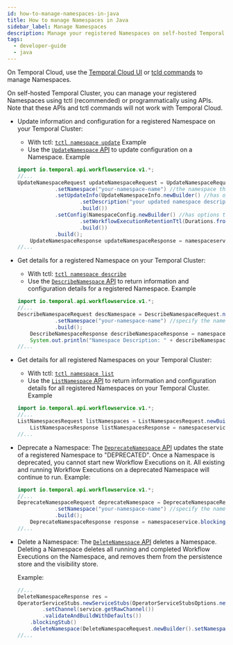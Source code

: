 ```yaml
---
id: how-to-manage-namespaces-in-java
title: How to manage Namespaces in Java
sidebar_label: Manage Namespaces
description: Manage your registered Namespaces on self-hosted Temporal Clusters using tctl (recommended) or programmatically using the APIs for updating, listing, and ddeprecating your Namespaces.
tags:
  - developer-guide
  - java
---
```


On Temporal Cloud, use the [Temporal Cloud UI](/cloud/how-to-manage-namespaces-in-temporal-cloud) or [tcld commands](https://docs.temporal.io/cloud/tcld/namespace/) to manage Namespaces.

On self-hosted Temporal Cluster, you can manage your registered Namespaces using tctl (recommended) or programmatically using APIs. Note that these APIs and tctl commands will not work with Temporal Cloud.

- Update information and configuration for a registered Namespace on your Temporal Cluster:

  - With tctl: [`tctl namespace update`](/tctl-v1/namespace#update)
    Example
  - Use the [`UpdateNamespace` API](https://github.com/temporalio/api/blob/e5cf521c6fdc71c69353f3d2ac5506dd6e827af8/temporal/api/workflowservice/v1/service.proto) to update configuration on a Namespace.
    Example

  ```java
  import io.temporal.api.workflowservice.v1.*;
  //...
  UpdateNamespaceRequest updateNamespaceRequest = UpdateNamespaceRequest.newBuilder()
              .setNamespace("your-namespace-name") //the namespace that you want to update
              .setUpdateInfo(UpdateNamespaceInfo.newBuilder() //has options to update namespace info
                      .setDescription("your updated namespace description") //updates description in the namespace info.
                      .build())
              .setConfig(NamespaceConfig.newBuilder() //has options to update namespace configuration
                      .setWorkflowExecutionRetentionTtl(Durations.fromHours(30)) //updates the retention period for the namespace "your-namespace--name" to 30 hrs.
                      .build())
              .build();
      UpdateNamespaceResponse updateNamespaceResponse = namespaceservice.blockingStub().updateNamespace(updateNamespaceRequest);
  //...
  ```

- Get details for a registered Namespace on your Temporal Cluster:

  - With tctl: [`tctl namespace describe`](/tctl-v1/namespace#describe)
  - Use the [`DescribeNamespace` API](https://github.com/temporalio/api/blob/e5cf521c6fdc71c69353f3d2ac5506dd6e827af8/temporal/api/workflowservice/v1/service.proto) to return information and configuration details for a registered Namespace.
    Example

  ```java
  import io.temporal.api.workflowservice.v1.*;
  //...
  DescribeNamespaceRequest descNamespace = DescribeNamespaceRequest.newBuilder()
              .setNamespace("your-namespace-name") //specify the namespace you want details for
              .build();
      DescribeNamespaceResponse describeNamespaceResponse = namespaceservice.blockingStub().describeNamespace(descNamespace);
      System.out.println("Namespace Description: " + describeNamespaceResponse);
  //...
  ```

- Get details for all registered Namespaces on your Temporal Cluster:

  - With tctl: [`tctl namespace list`](/tctl-v1/namespace#list)
  - Use the [`ListNamespace` API](https://github.com/temporalio/api/blob/e5cf521c6fdc71c69353f3d2ac5506dd6e827af8/temporal/api/workflowservice/v1/service.proto) to return information and configuration details for all registered Namespaces on your Temporal Cluster.
    Example

  ```java
  import io.temporal.api.workflowservice.v1.*;
  //...
  ListNamespacesRequest listNamespaces = ListNamespacesRequest.newBuilder().build();
      ListNamespacesResponse listNamespacesResponse = namespaceservice.blockingStub().listNamespaces(listNamespaces); //lists 1-100 namespaces (1 page) in the active cluster. To list all, set the page size or loop until NextPageToken is nil.
  //...
  ```

- Deprecate a Namespace: The [`DeprecateNamespace` API](https://github.com/temporalio/api/blob/e5cf521c6fdc71c69353f3d2ac5506dd6e827af8/temporal/api/workflowservice/v1/service.proto) updates the state of a registered Namespace to "DEPRECATED". Once a Namespace is deprecated, you cannot start new Workflow Executions on it. All existing and running Workflow Executions on a deprecated Namespace will continue to run.
  Example:

  ```java
  import io.temporal.api.workflowservice.v1.*;
  //...
  DeprecateNamespaceRequest deprecateNamespace = DeprecateNamespaceRequest.newBuilder()
              .setNamespace("your-namespace-name") //specify the namespace that you want to deprecate
              .build();
      DeprecateNamespaceResponse response = namespaceservice.blockingStub().deprecateNamespace(deprecateNamespace);
  //...
  ```

- Delete a Namespace: The [`DeleteNamespace` API](https://github.com/temporalio/api/blob/e5cf521c6fdc71c69353f3d2ac5506dd6e827af8/temporal/api/workflowservice/v1/service.proto) deletes a Namespace. Deleting a Namespace deletes all running and completed Workflow Executions on the Namespace, and removes them from the persistence store and the visibility store.

  Example:

  ```java
  //...
  DeleteNamespaceResponse res =
  OperatorServiceStubs.newServiceStubs(OperatorServiceStubsOptions.newBuilder()
          .setChannel(service.getRawChannel())
          .validateAndBuildWithDefaults())
      .blockingStub()
      .deleteNamespace(DeleteNamespaceRequest.newBuilder().setNamespace("your-namespace-name").build());
  //...
  ```
